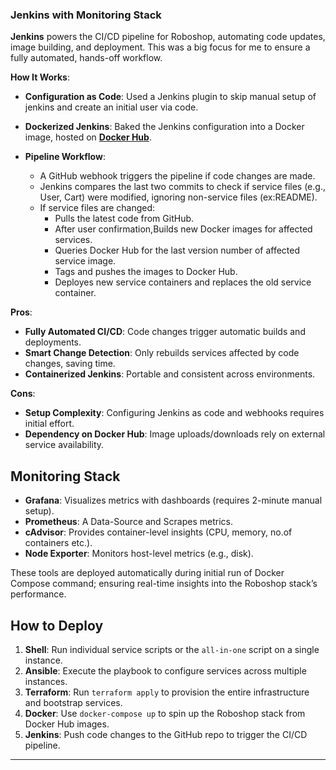 ### Jenkins with Monitoring Stack
**Jenkins** powers the CI/CD pipeline for Roboshop, automating code updates, image building, and deployment. This was a big focus for me to ensure a fully automated, hands-off workflow.

**How It Works**:

- **Configuration as Code**: Used a Jenkins plugin to skip manual setup of jenkins and create an initial user via code.
- **Dockerized Jenkins**: Baked the Jenkins configuration into a Docker image, hosted on [**Docker Hub**](https://hub.docker.com/r/kbalaji2212/roboshop/tags).

- **Pipeline Workflow**:
  - A GitHub webhook triggers the pipeline if code changes are made.
  - Jenkins compares the last two commits to check if service files (e.g., User, Cart) were modified, ignoring non-service files (ex:README).
  - If service files are changed:
    - Pulls the latest code from GitHub.
    - After user confirmation,Builds new Docker images for affected services.
    - Queries Docker Hub for the last version number of affected service image.
    - Tags and pushes the images to Docker Hub.
    - Deployes new service containers and replaces the old service container. 


**Pros**:

- **Fully Automated CI/CD**: Code changes trigger automatic builds and deployments.
- **Smart Change Detection**: Only rebuilds services affected by code changes, saving time.
- **Containerized Jenkins**: Portable and consistent across environments.

**Cons**:

- **Setup Complexity**: Configuring Jenkins as code and webhooks requires initial effort.
- **Dependency on Docker Hub**: Image uploads/downloads rely on external service availability.

## Monitoring Stack

- **Grafana**: Visualizes metrics with dashboards (requires 2-minute manual setup).
- **Prometheus**: A Data-Source and Scrapes metrics. 
- **cAdvisor**: Provides container-level insights (CPU, memory, no.of containers etc.).
- **Node Exporter**: Monitors host-level metrics (e.g., disk).

These tools are deployed automatically during initial run of Docker Compose command; ensuring real-time insights into the Roboshop stack’s performance.

## How to Deploy

1. **Shell**: Run individual service scripts or the `all-in-one` script on a single instance.
2. **Ansible**: Execute the playbook to configure services across multiple instances.
3. **Terraform**: Run `terraform apply` to provision the entire infrastructure and bootstrap services.
4. **Docker**: Use `docker-compose up` to spin up the Roboshop stack from Docker Hub images.
5. **Jenkins**: Push code changes to the GitHub repo to trigger the CI/CD pipeline.

---